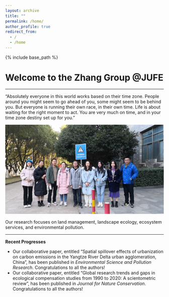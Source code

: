 ```yaml
---
layout: archive
title: ""
permalink: /home/
author_profile: true
redirect_from:
  - /
  - /home
---
```


{% include base_path %}
# Welcome to the Zhang Group @JUFE  
---
“Absolutely everyone in this world works based on their time zone. People around you might seem to go ahead of you, some might seem to be behind you. But everyone is running their own race, in their own time. Life is about waiting for the right moment to act. You are very much on time, and in your time zone destiny set up for you.”

<img src='/images/gallery/Home_1.jpg'> 

Our research focuses on land management, landscape ecology, ecosystem services, and environmental pollution.

---
**Recent Progresses** 
* Our collaborative paper, entitled “Spatial spillover effects of urbanization on carbon emissions in the Yangtze River Delta urban agglomeration, China”, has been published in _Environmental Science and Pollution Research_. Congratulations to all the authors!  
* Our collaborative paper, entitled “Global research trends and gaps in ecological compensation studies from 1990 to 2020: A scientometric review”, has been published in _Journal for Nature Conservation_. Congratulations to all the authors!
